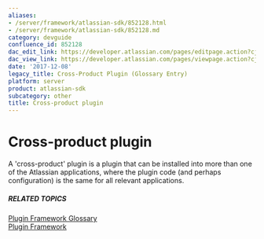 ```yaml
---
aliases:
- /server/framework/atlassian-sdk/852128.html
- /server/framework/atlassian-sdk/852128.md
category: devguide
confluence_id: 852128
dac_edit_link: https://developer.atlassian.com/pages/editpage.action?cjm=wozere&pageId=852128
dac_view_link: https://developer.atlassian.com/pages/viewpage.action?cjm=wozere&pageId=852128
date: '2017-12-08'
legacy_title: Cross-Product Plugin (Glossary Entry)
platform: server
product: atlassian-sdk
subcategory: other
title: Cross-product plugin
---
```

# Cross-product plugin

A 'cross-product' plugin is a plugin that can be installed into more than one of the Atlassian applications, where the plugin code (and perhaps configuration) is the same for all relevant applications.

##### RELATED TOPICS

<a href="/server/framework/atlassian-sdk/cross-product-plugin/" class="createlink">Plugin Framework Glossary</a>  
[Plugin Framework](https://developer.atlassian.com/display/PLUGINFRAMEWORK/Plugin+Framework)
